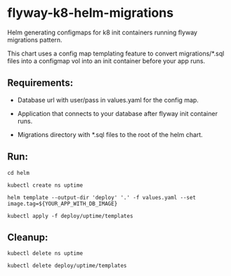 # flyway-k8-helm-migrations


Helm generating configmaps for k8 init containers running flyway migrations pattern.

This chart uses a config map templating feature to convert migrations/*.sql files into a configmap vol into an init container before your app runs.

## Requirements:

 - Database url with user/pass in values.yaml for the config map.
  
 - Application that connects to your database after flyway init container runs.
 
 - Migrations directory with *.sql files to the root of the helm chart.
 


## Run: 
  
    cd helm
    
    kubectl create ns uptime
    
    helm template --output-dir 'deploy' '.' -f values.yaml --set image.tag=${YOUR_APP_WITH_DB_IMAGE}
    
    kubectl apply -f deploy/uptime/templates

## Cleanup:
    
    kubectl delete ns uptime
    
    kubectl delete deploy/uptime/templates
     
